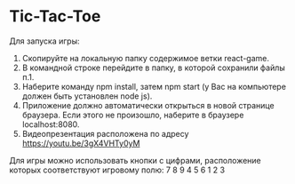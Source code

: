 # Tic-Tac-Toe
Для запуска игры:
1. Скопируйте на локальную папку содержимое ветки react-game.
2. В командной строке перейдите в папку, в которой сохранили файлы п.1.
3. Наберите команду npm install, затем npm start (у Вас на компьютере должен быть установлен node js).
4. Приложение должно автоматически открыться в новой странице браузера. Если этого не произошло, наберите в браузере localhost:8080.
5. Видеопрезентация расположена по адресу https://youtu.be/3gX4VHTy0yM

Для игры можно использовать кнопки с цифрами, расположение которых соответствуют игровому полю:
 7 8 9
 4 5 6
 1 2 3
